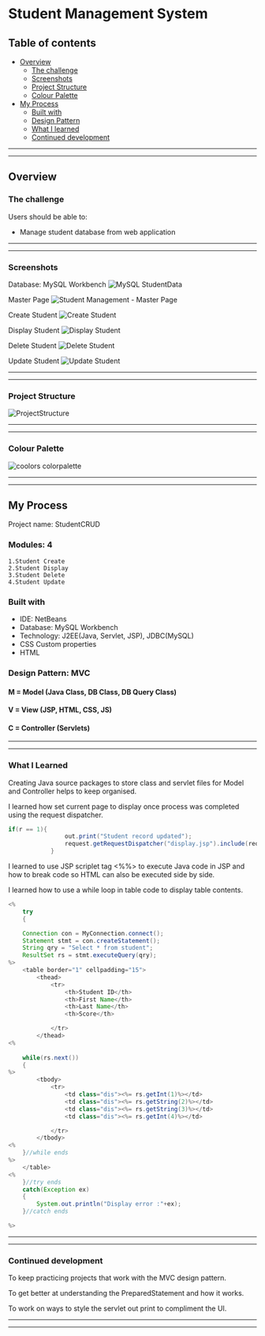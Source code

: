 # Student Management System

## Table of contents

- [Overview](#overview)
  - [The challenge](#the-challenge)
  - [Screenshots](#screenshots)
  - [Project Structure](#project-structure)
  - [Colour Palette](#colour-palette)
- [My Process](#my-process)
  - [Built with](#built-with)
  - [Design Pattern](#design-pattern)
  - [What I learned](#what-i-learned)
  - [Continued development](#continued-development)


---
---
## Overview

### The challenge

Users should be able to:

- Manage student database from web application

---
---

### Screenshots

Database: MySQL Workbench
![MySQL StudentData](https://user-images.githubusercontent.com/47123640/124112923-b992fc00-da62-11eb-9411-3027d71901d5.JPG)

Master Page
![Student Management - Master Page](https://user-images.githubusercontent.com/47123640/124117368-fad9da80-da67-11eb-84ce-9d1967701494.png)

Create Student
![Create Student](https://user-images.githubusercontent.com/47123640/124117448-11803180-da68-11eb-83e6-2b752c9220dd.png)

Display Student
![Display Student](https://user-images.githubusercontent.com/47123640/124117520-26f55b80-da68-11eb-9987-e139c9aca1b6.png)

Delete Student
![Delete Student](https://user-images.githubusercontent.com/47123640/124117624-442a2a00-da68-11eb-9171-08b3fb67dc0a.png)

Update Student
![Update Student](https://user-images.githubusercontent.com/47123640/124117755-6b80f700-da68-11eb-8adb-a2fafb6116a4.png)

---
---

### Project Structure

![ProjectStructure](https://user-images.githubusercontent.com/47123640/124115235-76865800-da65-11eb-8d29-0f8848843fa9.JPG)

---
---

### Colour Palette

![coolors colorpalette](https://user-images.githubusercontent.com/47123640/124117878-8d7a7980-da68-11eb-8664-400aa2893e40.png)


---
---

## My Process

Project name: StudentCRUD

### Modules: 4
    1.Student Create
    2.Student Display
    3.Student Delete
    4.Student Update


### Built with

- IDE: NetBeans
- Database: MySQL Workbench
- Technology: J2EE(Java, Servlet, JSP), JDBC(MySQL)
- CSS Custom properties
- HTML

### Design Pattern: MVC

#### M = Model (Java Class, DB Class, DB Query Class)
#### V = View (JSP, HTML, CSS, JS)
#### C = Controller (Servlets)

---
---
### What I Learned

Creating Java source packages to store class and servlet files for Model and Controller helps to keep organised.

I learned how set current page to display once process was completed using the request dispatcher.

```Java
if(r == 1){
                out.print("Student record updated");
                request.getRequestDispatcher("display.jsp").include(request, response);
            }
```

I learned to use JSP scriplet tag <%%> to execute Java code in JSP and how to break code so HTML can also be executed side by side.

I learned how to use a while loop in table code to display table contents.

```Java / HTML
<%
    try
    {

    Connection con = MyConnection.connect();
    Statement stmt = con.createStatement();
    String qry = "Select * from student";
    ResultSet rs = stmt.executeQuery(qry);
%>
    <table border="1" cellpadding="15">
        <thead>
            <tr>
                <th>Student ID</th>
                <th>First Name</th>
                <th>Last Name</th>
                <th>Score</th>

            </tr>
        </thead>
<%    
        
    while(rs.next())
    {
%>            
        <tbody>
            <tr>
                <td class="dis"><%= rs.getInt(1)%></td>
                <td class="dis"><%= rs.getString(2)%></td>
                <td class="dis"><%= rs.getString(3)%></td>
                <td class="dis"><%= rs.getInt(4)%></td>

            </tr>
        </tbody>    
<%
    }//while ends
%>       
    </table>        
<%        
    }//try ends
    catch(Exception ex)
    {
        System.out.println("Display error :"+ex);
    }//catch ends

%>

```
---
---
### Continued development

To keep practicing projects that work with the MVC design pattern.

To get better at understanding the PreparedStatement and how it works.

To work on ways to style the servlet out print to compliment the UI.

---
---

